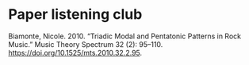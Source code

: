 # Paper listening club

Biamonte, Nicole. 2010. “Triadic Modal and Pentatonic Patterns in Rock Music.” Music Theory Spectrum 32 (2): 95–110. https://doi.org/10.1525/mts.2010.32.2.95.
